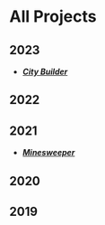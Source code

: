 # All Projects

## 2023
- ***[City Builder](https://endymc.github.io/City-Simulator)***
## 2022

## 2021

- ***[Minesweeper](https://endymc.github.io/Minesweeper)***

## 2020

## 2019
